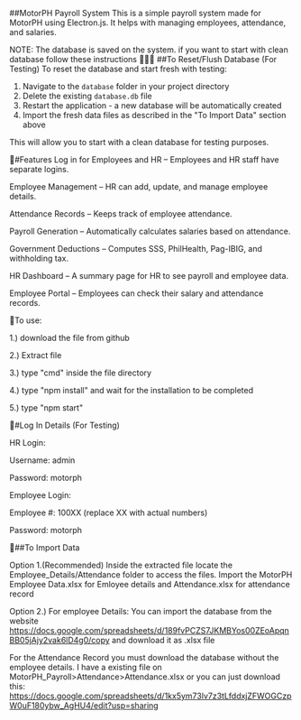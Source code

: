 ##MotorPH Payroll System
This is a simple payroll system made for MotorPH using Electron.js. It helps with managing employees, attendance, and salaries.

NOTE: The database is saved on the system. if you want to start with clean database follow these instructions 
🔽🔽🔽
##To Reset/Flush Database (For Testing)
To reset the database and start fresh with testing:

1. Navigate to the `database` folder in your project directory
2. Delete the existing `database.db` file
3. Restart the application - a new database will be automatically created
4. Import the fresh data files as described in the "To Import Data" section above

This will allow you to start with a clean database for testing purposes.

📍#Features
Log in for Employees and HR – Employees and HR staff have separate logins.

Employee Management – HR can add, update, and manage employee details.

Attendance Records – Keeps track of employee attendance.

Payroll Generation – Automatically calculates salaries based on attendance.

Government Deductions – Computes SSS, PhilHealth, Pag-IBIG, and withholding tax.

HR Dashboard – A summary page for HR to see payroll and employee data.

Employee Portal – Employees can check their salary and attendance records.

📍To use:

1.) download the file from github

2.) Extract file

3.) type "cmd" inside the file directory

4.) type "npm install" and wait for the installation to be completed

5.) type "npm start"

📍#Log In Details (For Testing)

HR Login:

Username: admin

Password: motorph

Employee Login:

Employee #: 100XX (replace XX with actual numbers)

Password: motorph


📍##To Import Data

Option 1.(Recommended) Inside the extracted file locate the Employee_Details/Attendance folder to access the files. Import the MotorPH Employee Data.xlsx for Emloyee details and Attendance.xlsx for attendance record

Option 2.) For employee Details: You can import the database from the website https://docs.google.com/spreadsheets/d/189fvPCZS7JKMBYos00ZEoApqnBB05jAjy2vak6lD4g0/copy and download it as .xlsx file

For the Attendance Record you must download the database without the employee details. I have a existing file on MotorPH_Payroll>Attendance>Attendance.xlsx or you can just download this: https://docs.google.com/spreadsheets/d/1kx5ym73lv7z3tLfddxjZFWOGCzpW0uF180ybw_AgHU4/edit?usp=sharing

